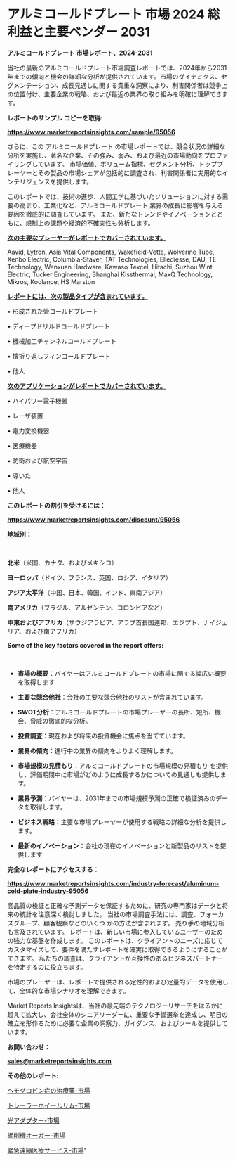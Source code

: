 # アルミコールドプレート 市場 2024 総利益と主要ベンダー 2031

<strong>アルミコールドプレート 市場レポート、2024-2031</strong>

当社の最新のアルミコールドプレート市場調査レポートでは、2024年から2031年までの傾向と機会の詳細な分析が提供されています。市場のダイナミクス、セグメンテーション、成長見通しに関する貴重な洞察により、利害関係者は競争上の位置付け、主要企業の戦略、および最近の業界の取り組みを明確に理解できます。



<strong>レポートのサンプル コピーを取得:</strong> <a href=https://www.marketreportsinsights.com/sample/95056>

<strong><u>https://www.marketreportsinsights.com/sample/95056</u></strong></a>

さらに、この アルミコールドプレート の市場レポートでは、競合状況の詳細な分析を実施し、著名な企業、その強み、弱み、および最近の市場動向をプロファイリングしています。 市場価値、ボリューム指標、セグメント分析、トッププレーヤーとその製品の市場シェアが包括的に調査され、利害関係者に実用的なインテリジェンスを提供します。

このレポートでは、技術の進歩、人間工学に基づいたソリューションに対する需要の高まり、工業化など、アルミコールドプレート 業界の成長に影響を与える要因を徹底的に調査しています。 また、新たなトレンドやイノベーションとともに、規制上の課題や経済的不確実性も分析します。



<strong><u>次の主要なプレーヤーがレポートでカバーされています。</u></strong>

Aavid, Lytron, Asia Vital Components, Wakefield-Vette, Wolverine Tube, Xenbo Electric, Columbia-Staver, TAT Technologies, Ellediesse, DAU, TE Technology, Wenxuan Hardware, Kawaso Texcel, Hitachi, Suzhou Wint Electric, Tucker Engineering, Shanghai Kissthermal, MaxQ Technology, Mikros, Koolance, HS Marston



<strong><u><b>レポートには、次の製品タイプが含まれています。</b></u></strong>

• 形成された管コールドプレート

• ディープドリルドコールドプレート

• 機械加工チャンネルコールドプレート

• 懐折り返しフィンコールドプレート

• 他人



<strong><u><b>次のアプリケーションがレポートでカバーされています。</b></u></strong>

• ハイパワー電子機器

• レーザ装置

• 電力変換機器

• 医療機器

• 防衛および航空宇宙

• 導いた

• 他人



<strong><b>このレポートの割引を受けるには：</b></strong>

<a href=https://www.marketreportsinsights.com/discount/95056>

<strong><u>https://www.marketreportsinsights.com/discount/95056</u></strong></a>



<strong>地域別：</strong>

<strong> </strong>



<strong>北米</strong>（米国、カナダ、およびメキシコ）



<strong>ヨーロッパ</strong>（ドイツ、フランス、英国、ロシア、イタリア）



<strong>アジア太平洋</strong>（中国、日本、韓国、インド、東南アジア）



<strong>南アメリカ</strong>（ブラジル、アルゼンチン、コロンビアなど）



<strong>中東およびアフリカ</strong>（サウジアラビア、アラブ首長国連邦、エジプト、ナイジェリア、および南アフリカ）



<strong>Some of the key factors covered in the report offers:</strong>

<strong> </strong>
<ul>
  <li>

<strong>市場の概要</strong>：バイヤーはアルミコールドプレートの市場に関する幅広い概要を取得します</li>
  <li>

<strong>主要な競合他社</strong>：会社の主要な競合他社のリストが含まれています。</li>
  <li>

<strong>SWOT分析</strong>：アルミコールドプレートの市場プレーヤーの長所、短所、機会、脅威の徹底的な分析。</li>
  <li>

<strong>投資調査</strong>：現在および将来の投資機会に焦点を当てています。</li>
  <li>

<strong>業界の傾向</strong>：進行中の業界の傾向をよりよく理解します。</li>
  <li>

<strong>市場規模の見積もり</strong>：アルミコールドプレートの市場規模の見積もり を提供し、評価期間中に市場がどのように成長するかについての見通しも提供します。</li>
  <li>

<strong>業界予測</strong>：バイヤーは、2031年までの市場規模予測の正確で検証済みのデータを取得します。</li>
  <li>

<strong>ビジネス戦略</strong>：主要な市場プレーヤーが使用する戦略の詳細な分析を提供します。</li>
  <li>

<strong>最新のイノベーション</strong>：会社の現在のイノベーションと新製品のリストを提供します</li>
</ul>


<strong>完全なレポートにアクセスする</strong>：

<a href=https://www.marketreportsinsights.com/industry-forecast/aluminum-cold-plate-industry-95056>

<strong><u>https://www.marketreportsinsights.com/industry-forecast/aluminum-cold-plate-industry-95056</u></strong></a>

高品質の検証と正確な予測データを保証するために、研究の専門家はデータと将来の統計を注意深く検討しました。 当社の市場調査手法には、調査、フォーカスグループ、顧客観察などのいくつ かの方法が含まれます。 売り手の地域分析も言及されています。 レポートは、新しい市場に参入しているユーザーのための強力な基盤を作成します。 このレポートは、クライアントのニーズに応じてカスタマイズして、要件を満たすレポートを確実に取得できるようにすることができます。 私たちの調査は、クライアントが互換性のあるビジネスパートナーを特定するのに役立ちます。

市場のプレーヤーは、レポートで提供される定性的および定量的データを使用して、全体的な市場シナリオを理解できます。

Market Reports Insightsは、当社の最先端のテクノロジーリサーチをはるかに超えて拡大し、会社全体のシニアリーダーに、重要な予備選挙を達成し、明日の確立を形作るために必要な企業の洞察力、ガイダンス、およびツールを提供しています。



<strong><b>お問い合わせ</b></strong>：

<a href=mailto:sales@marketreportsinsights.com>

<strong><u>sales@marketreportsinsights.com</u></strong></a>



<strong>その他のレポート:</strong>

<a href=https://www.linkedin.com/pulse/ヘモグロビン症の治療薬-市場-2023-swot-分析と成長率-2030-4xmof/>ヘモグロビン症の治療薬-市場</a>

<a href=https://www.linkedin.com/pulse/トレーラーホイールリム-市場-2023-swot-分析と成長率-2030-g0bgf/>トレーラーホイールリム-市場</a>

<a href=https://www.linkedin.com/pulse/光アダプター-市場-2023-年のダイナミクスとビジネストレンド-2030-pr-news-hub-6o1cf/>光アダプター-市場</a>

<a href=https://www.linkedin.com/pulse/掘削機オーガー-市場-2023-推進要因と成長機会-2030-consumer-connection-collective-360-pvmxf/>掘削機オーガー-市場</a>

<a href=https://www.linkedin.com/pulse/緊急遠隔医療サービス-市場-2023-推進要因と成長機会-2030-xgqqf/>緊急遠隔医療サービス-市場</a>"
